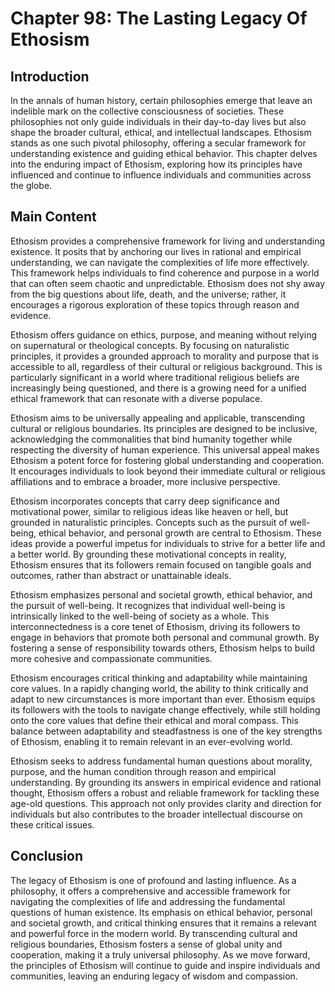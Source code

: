 # Chapter 98: The Lasting Legacy Of Ethosism

## Introduction

In the annals of human history, certain philosophies emerge that leave an indelible mark on the collective consciousness of societies. These philosophies not only guide individuals in their day-to-day lives but also shape the broader cultural, ethical, and intellectual landscapes. Ethosism stands as one such pivotal philosophy, offering a secular framework for understanding existence and guiding ethical behavior. This chapter delves into the enduring impact of Ethosism, exploring how its principles have influenced and continue to influence individuals and communities across the globe.

## Main Content

Ethosism provides a comprehensive framework for living and understanding existence. It posits that by anchoring our lives in rational and empirical understanding, we can navigate the complexities of life more effectively. This framework helps individuals to find coherence and purpose in a world that can often seem chaotic and unpredictable. Ethosism does not shy away from the big questions about life, death, and the universe; rather, it encourages a rigorous exploration of these topics through reason and evidence.

Ethosism offers guidance on ethics, purpose, and meaning without relying on supernatural or theological concepts. By focusing on naturalistic principles, it provides a grounded approach to morality and purpose that is accessible to all, regardless of their cultural or religious background. This is particularly significant in a world where traditional religious beliefs are increasingly being questioned, and there is a growing need for a unified ethical framework that can resonate with a diverse populace.

Ethosism aims to be universally appealing and applicable, transcending cultural or religious boundaries. Its principles are designed to be inclusive, acknowledging the commonalities that bind humanity together while respecting the diversity of human experience. This universal appeal makes Ethosism a potent force for fostering global understanding and cooperation. It encourages individuals to look beyond their immediate cultural or religious affiliations and to embrace a broader, more inclusive perspective.

Ethosism incorporates concepts that carry deep significance and motivational power, similar to religious ideas like heaven or hell, but grounded in naturalistic principles. Concepts such as the pursuit of well-being, ethical behavior, and personal growth are central to Ethosism. These ideas provide a powerful impetus for individuals to strive for a better life and a better world. By grounding these motivational concepts in reality, Ethosism ensures that its followers remain focused on tangible goals and outcomes, rather than abstract or unattainable ideals.

Ethosism emphasizes personal and societal growth, ethical behavior, and the pursuit of well-being. It recognizes that individual well-being is intrinsically linked to the well-being of society as a whole. This interconnectedness is a core tenet of Ethosism, driving its followers to engage in behaviors that promote both personal and communal growth. By fostering a sense of responsibility towards others, Ethosism helps to build more cohesive and compassionate communities.

Ethosism encourages critical thinking and adaptability while maintaining core values. In a rapidly changing world, the ability to think critically and adapt to new circumstances is more important than ever. Ethosism equips its followers with the tools to navigate change effectively, while still holding onto the core values that define their ethical and moral compass. This balance between adaptability and steadfastness is one of the key strengths of Ethosism, enabling it to remain relevant in an ever-evolving world.

Ethosism seeks to address fundamental human questions about morality, purpose, and the human condition through reason and empirical understanding. By grounding its answers in empirical evidence and rational thought, Ethosism offers a robust and reliable framework for tackling these age-old questions. This approach not only provides clarity and direction for individuals but also contributes to the broader intellectual discourse on these critical issues.

## Conclusion

The legacy of Ethosism is one of profound and lasting influence. As a philosophy, it offers a comprehensive and accessible framework for navigating the complexities of life and addressing the fundamental questions of human existence. Its emphasis on ethical behavior, personal and societal growth, and critical thinking ensures that it remains a relevant and powerful force in the modern world. By transcending cultural and religious boundaries, Ethosism fosters a sense of global unity and cooperation, making it a truly universal philosophy. As we move forward, the principles of Ethosism will continue to guide and inspire individuals and communities, leaving an enduring legacy of wisdom and compassion.